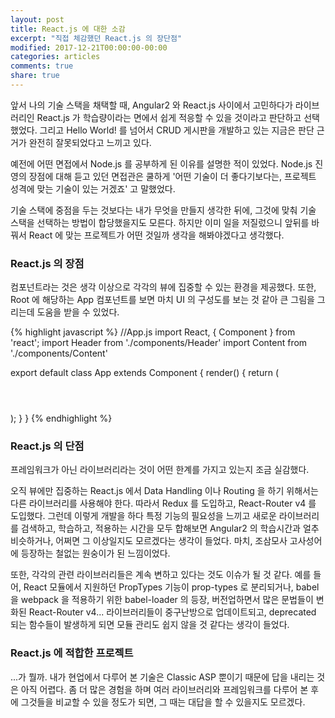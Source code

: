 ```yaml
---
layout: post
title: React.js 에 대한 소감
excerpt: "직접 체감했던 React.js 의 장단점"
modified: 2017-12-21T00:00:00-00:00
categories: articles
comments: true
share: true
---
```


앞서 나의 기술 스택을 채택할 때, Angular2 와 React.js 사이에서 고민하다가 라이브러리인 React.js 가 학습량이라는 면에서 쉽게 적응할 수 있을 것이라고 판단하고 선택했었다. 그리고 Hello World! 를 넘어서 CRUD 게시판을 개발하고 있는 지금은 판단 근거가 완전히 잘못되었다고 느끼고 있다.

예전에 어떤 면접에서 Node.js 를 공부하게 된 이유를 설명한 적이 있었다. Node.js 진영의 장점에 대해 듣고 있던 면접관은 쿨하게 '어떤 기술이 더 좋다기보다는, 프로젝트 성격에 맞는 기술이 있는 거겠죠' 고 말했었다.

기술 스택에 중점을 두는 것보다는 내가 무엇을 만들지 생각한 뒤에, 그것에 맞춰 기술 스택을 선택하는 방법이 합당했을지도 모른다. 하지만 이미 일을 저질렀으니 앞뒤를 바꿔서 React 에 맞는 프로젝트가 어떤 것일까 생각을 해봐야겠다고 생각했다.

### React.js 의 장점

컴포넌트라는 것은 생각 이상으로 각각의 뷰에 집중할 수 있는 환경을 제공했다. 또한, Root 에 해당하는 App 컴포넌트를 보면 마치 UI 의 구성도를 보는 것 같아 큰 그림을 그리는데 도움을 받을 수 있었다.

{% highlight javascript %}
  //App.js
  import React, { Component } from 'react';
  import Header from './components/Header'
  import Content from './components/Content'

  export default class App extends Component {
    render() {
      return (
        <div>
          <Header />
          <Content message={this.props.message} />
        </div>
      );
    }
  }
{% endhighlight %}

### React.js 의 단점

프레임워크가 아닌 라이브러리라는 것이 어떤 한계를 가지고 있는지 조금 실감했다.

오직 뷰에만 집중하는 React.js 에서 Data Handling 이나 Routing 을 하기 위해서는 다른 라이브러리를 사용해야 한다. 따라서 Redux 를 도입하고, React-Router v4 를 도입했다. 그런데 이렇게 개발을 하다 특정 기능의 필요성을 느끼고 새로운 라이브러리를 검색하고, 학습하고, 적용하는 시간을 모두 합해보면 Angular2 의 학습시간과 얼추 비슷하거나, 어쩌면 그 이상일지도 모르겠다는 생각이 들었다. 마치, 조삼모사 고사성어에 등장하는 철없는 원숭이가 된 느낌이었다.

또한, 각각의 관련 라이브러리들은 계속 변하고 있다는 것도 이슈가 될 것 같다. 예를 들어, React 모듈에서 지원하던 PropTypes 기능이 prop-types 로 분리되거나, babel 을 webpack 을 적용하기 위한 babel-loader 의 등장, 버전업하면서 많은 문법들이 변화된 React-Router v4... 라이브러리들이 중구난방으로 업데이트되고, deprecated 되는 함수들이 발생하게 되면 모듈 관리도 쉽지 않을 것 같다는 생각이 들었다.

### React.js 에 적합한 프로젝트

...가 뭘까. 내가 현업에서 다루어 본 기술은 Classic ASP 뿐이기 때문에 답을 내리는 것은 아직 어렵다. 좀 더 많은 경험을 하며 여러 라이브러리와 프레임워크를 다루어 본 후에 그것들을 비교할 수 있을 정도가 되면, 그 때는 대답을 할 수 있을지도 모르겠다.

